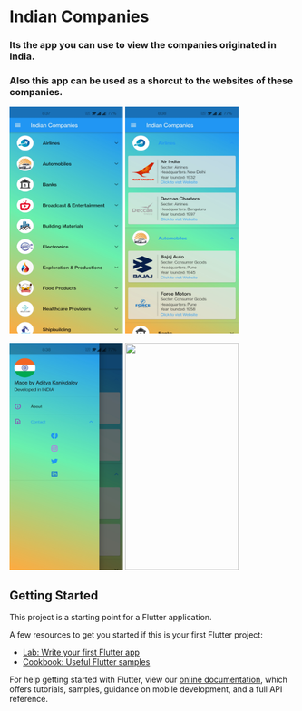# Indian Companies

### Its the app you can use to view the companies originated in India.

### Also this app can be used as a shorcut to the websites of these companies. 

<p allign="center">
<img src="https://github.com/AdityaKanikdaley/IndianCompanies/blob/master/IC_1.jpg" width="200" height="400" />        <img src="https://github.com/AdityaKanikdaley/IndianCompanies/blob/master/IC_2.jpg" width="200" height="400" />
</p>

<p allign="center">
<img src="https://github.com/AdityaKanikdaley/IndianCompanies/blob/master/IC_3.jpg" width="200" height="400" />        <img src="https://github.com/AdityaKanikdaley/IndianCompanies/blob/master/IC.gif" width="200" height="400" />
</p>

## Getting Started

This project is a starting point for a Flutter application.

A few resources to get you started if this is your first Flutter project:

- [Lab: Write your first Flutter app](https://flutter.dev/docs/get-started/codelab)
- [Cookbook: Useful Flutter samples](https://flutter.dev/docs/cookbook)

For help getting started with Flutter, view our
[online documentation](https://flutter.dev/docs), which offers tutorials,
samples, guidance on mobile development, and a full API reference.
